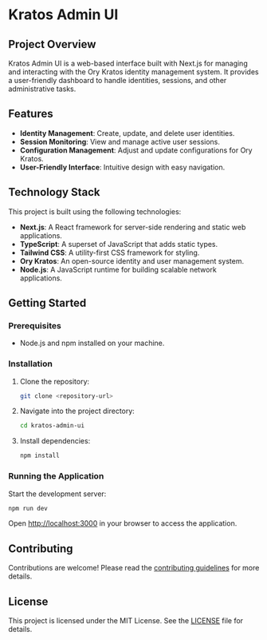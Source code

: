 # Kratos Admin UI

## Project Overview

Kratos Admin UI is a web-based interface built with Next.js for managing and interacting with the Ory Kratos identity management system. It provides a user-friendly dashboard to handle identities, sessions, and other administrative tasks.

## Features

- **Identity Management**: Create, update, and delete user identities.
- **Session Monitoring**: View and manage active user sessions.
- **Configuration Management**: Adjust and update configurations for Ory Kratos.
- **User-Friendly Interface**: Intuitive design with easy navigation.

## Technology Stack

This project is built using the following technologies:

- **Next.js**: A React framework for server-side rendering and static web applications.
- **TypeScript**: A superset of JavaScript that adds static types.
- **Tailwind CSS**: A utility-first CSS framework for styling.
- **Ory Kratos**: An open-source identity and user management system.
- **Node.js**: A JavaScript runtime for building scalable network applications.

## Getting Started

### Prerequisites

- Node.js and npm installed on your machine.

### Installation

1. Clone the repository:
   ```bash
   git clone <repository-url>
   ```
2. Navigate into the project directory:
   ```bash
   cd kratos-admin-ui
   ```
3. Install dependencies:
   ```bash
   npm install
   ```

### Running the Application

Start the development server:

```bash
npm run dev
```

Open [http://localhost:3000](http://localhost:3000) in your browser to access the application.

## Contributing

Contributions are welcome! Please read the [contributing guidelines](CONTRIBUTING.md) for more details.

## License

This project is licensed under the MIT License. See the [LICENSE](LICENSE) file for details.
